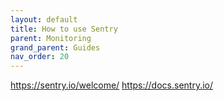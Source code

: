 ```yaml
---
layout: default
title: How to use Sentry
parent: Monitoring
grand_parent: Guides
nav_order: 20
---
```


https://sentry.io/welcome/
https://docs.sentry.io/
